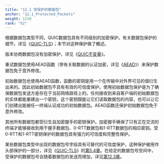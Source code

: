 ```yaml
---
title: "12.1 受保护的数据包"
anchor: "12.1_Protected_Packets"
weight: 1210
rank: "h2"
---
```


根据数据包类型不同，QUIC数据包具有不同级别的加密保护。有关数据包保护的细节，详见《[QUIC-TLS](/RFC9001_Chinese_Simplified)》；本节对这种保护做了概述。

版本协商数据包没有加密保护，详见《[QUIC不变量](../RFC8999_Chinese_Simplified)》。

重试数据包使用AEAD函数（带有关联数据的认证加密，详见《[AEAD](https://www.rfc-editor.org/info/rfc5116)》）来保护数据包免于意外修改。

初始数据包也使用AEAD函数，函数的密钥是用一个在传输中对外界可见的值衍生出来的。因此初始数据包不具有有效的可信度保护。使用初始数据包保护是为了确保数据包发送方是存在于当前网络路径上的。任何接收到来自客户端的初始数据包的实体都能重建出一个密钥，这个密钥既能让它们读取数据包的内容，也可以让它们创建出能被任一终端认证成功的初始数据包。AEAD函数还保护初始数据包免于意外修改。

其他所有数据包都受衍生自加密握手的密钥保护。加密握手确保了只有正在交流的终端才能够接收到用于握手数据包、0-RTT数据包和1-RTT数据包的相应密钥。受0-RTT和1-RTT密钥保护的数据包具有强力的可信度和完整性保护。

某些数据包类型中出现的数据包号字段具有可替代的可信度保护，这种保护被用作头部保护的一部分，详见《[QUIC-TLS](../RFC9001_Chinese_Simplified)》的[第5.4章](../RFC9001_Chinese_Simplified/#5.4_Header_Protection)。在给定的数据包号空间中，受保护的数据包号会随着数据包的发送而增加，详见[第12.3章](#12.3_Packet_Numbers)。
